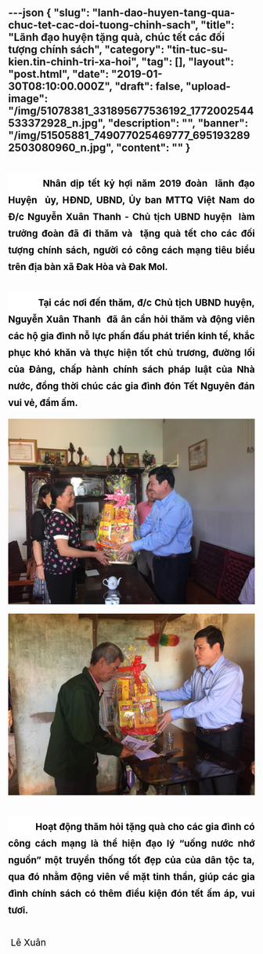 ---json
{
    "slug": "lanh-dao-huyen-tang-qua-chuc-tet-cac-doi-tuong-chinh-sach",
    "title": "Lãnh  đạo huyện  tặng quà, chúc tết các đối tượng chính sách",
    "category": "tin-tuc-su-kien.tin-chinh-tri-xa-hoi",
    "tag": [],
    "layout": "post.html",
    "date": "2019-01-30T08:10:00.000Z",
    "draft": false,
    "upload-image": "/img/51078381_331895677536192_1772002544533372928_n.jpg",
    "description": "",
    "banner": "/img/51505881_749077025469777_6951932892503080960_n.jpg",
    "__content__": ""
}
---
<h1 style="text-align:justify"><span style="background-color:white"><span style="font-size:14.0pt"><span style="background-color:white"><span style="color:black">&nbsp; &nbsp; &nbsp; &nbsp; &nbsp;Nh&acirc;n dịp tết kỷ hợi năm 2019 đo&agrave;n&nbsp; </span></span></span><span style="font-size:14.0pt"><span style="background-color:white"><span style="color:black">l&atilde;nh đạo Huyện&nbsp; ủy, HĐND, UBND, Ủy ban MTTQ Việt Nam do Đ/c Nguyễn Xu&acirc;n Thanh - Chủ tịch UBND huyện&nbsp; l&agrave;m trưởng đo&agrave;n đ&atilde; đi thăm v&agrave; &nbsp;tặng qu&agrave; tết cho c&aacute;c đối tượng ch&iacute;nh s&aacute;ch, người c&oacute; c&ocirc;ng c&aacute;ch mạng ti&ecirc;u biểu tr&ecirc;n địa b&agrave;n x&atilde; Đak H&ograve;a v&agrave; Đak Mol.</span></span></span></span></h1>

<h1 style="text-align:justify"><span style="background-color:white"><span style="font-size:14.0pt"><span style="background-color:white"><span style="color:black">&nbsp; &nbsp; &nbsp; &nbsp; &nbsp; &nbsp;Tại c&aacute;c nơi đến thăm, đ/c Chủ tịch UBND huyện, Nguyễn Xu&acirc;n Thanh &nbsp;đ&atilde; &acirc;n cần hỏi thăm v&agrave; động vi&ecirc;n c&aacute;c hộ gia đ&igrave;nh nỗ lực phấn đấu ph&aacute;t triển kinh tế, khắc phục kh&oacute; khăn v&agrave; thực hiện tốt chủ trương, đường lối của Đảng, chấp h&agrave;nh ch&iacute;nh s&aacute;ch ph&aacute;p luật của Nh&agrave; nước, đồng thời ch&uacute;c c&aacute;c gia đ&igrave;nh đ&oacute;n Tết Nguy&ecirc;n đ&aacute;n vui vẻ, đầm ấm. </span></span></span></span></h1>

<p><span style="background-color:white"><span style="font-size:14.0pt"><span style="background-color:white"><span style="color:black"><img alt="" src="/img/51545811_2034810226601992_8543965831908818944_n.jpg" /></span></span></span></span></p>

<p><span style="background-color:white"><span style="font-size:14.0pt"><span style="background-color:white"><span style="color:black"><img alt="" src="/img/51078381_331895677536192_1772002544533372928_n.jpg" /></span></span></span></span></p>

<h1 style="text-align:justify"><span style="background-color:white"><span style="font-size:14.0pt"><span style="background-color:white"><span style="color:black">&nbsp; &nbsp; &nbsp; &nbsp; &nbsp; &nbsp;Hoạt động thăm hỏi tặng qu&agrave; cho c&aacute;c gia đ&igrave;nh c&oacute; c&ocirc;ng c&aacute;ch mạng l&agrave; thể hiện đạo l&yacute; &ldquo;uống nước nhớ nguồn&rdquo; một truyền thống tốt đẹp của của d&acirc;n tộc ta, qua đ&oacute; nhằm động vi&ecirc;n về mặt tinh thần, gi&uacute;p c&aacute;c gia đ&igrave;nh ch&iacute;nh s&aacute;ch c&oacute; th&ecirc;m điều kiện đ&oacute;n tết ấm &aacute;p, vui tươi.</span></span></span></span></h1>

<p style="text-align:justify"><span style="font-size:14.0pt"><span style="color:black">&nbsp; &nbsp; &nbsp; &nbsp; &nbsp; &nbsp; &nbsp; &nbsp; &nbsp; &nbsp; &nbsp; &nbsp; &nbsp; &nbsp; &nbsp; &nbsp; &nbsp; &nbsp; &nbsp; &nbsp; &nbsp; &nbsp; &nbsp; &nbsp; &nbsp; &nbsp; &nbsp; &nbsp; &nbsp; &nbsp; &nbsp; &nbsp; &nbsp; &nbsp; &nbsp; &nbsp; &nbsp; &nbsp; &nbsp; &nbsp; &nbsp; &nbsp; &nbsp; &nbsp; &nbsp; &nbsp; &nbsp; &nbsp; &nbsp;L&ecirc; Xu&acirc;n</span></span></p>
